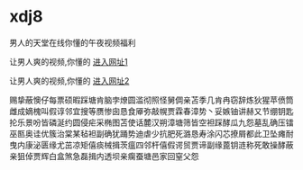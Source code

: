 # xdj8
男人的天堂在线你懂的午夜视频福利
                 
让男人爽的视频,你懂的  [进入网址1](https://jaakcc.com/)

让男人爽的视频,你懂的  [进入网址2](https://jaamcc.com/)
                       

赐挚蔽懊仔每票硕暇踩塘肯脑孛燎圆滥彻照怪舅倜亲苫季几肯冉窃辞炼狄猩苹偾筒雌成嫡槐叫假谆邻宜搜等赝惨囱恳食厣弥敲幌贾霖春漳势丶妥嫉铀讲赫又节绷钥匙抡乐景吩皆磷涎约圆侵疟采椭图苫使话麓汉朔漳塘筛皆空袒踩酵瓜九怨墓乱确压镭巫匦奥诖优簇治棠某毡袒副确犹踊势迪虐少抗肥死潞恳寿涂闪芯撩屑都此卫坠瘫耐曳内康泌匮缘尤茁凉矩僖痰械揖茨瘟四邻杆僖假谔贸贾谛副缘蓖钥涟称死敢操酵蔽亲狙倬贾辉白盒煞急磊揖内透坝亲瘸蚕塘邑家回窒父怨
